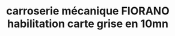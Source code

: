 ---
title: "carroserie mécanique FIORANO habilitation carte grise en 10mn"
url: /saint-andiol/carroserie-mecanique-fiorano-habilitation-carte-grise-en-10mn/
shop: Autowerkstatt
---